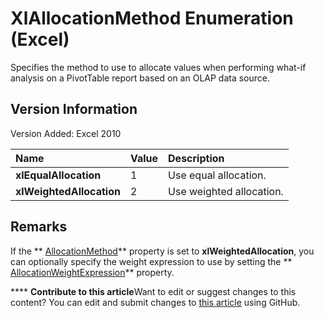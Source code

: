 
# XlAllocationMethod Enumeration (Excel)

Specifies the method to use to allocate values when performing what-if analysis on a PivotTable report based on an OLAP data source.


## Version Information

Version Added: Excel 2010 



|**Name**|**Value**|**Description**|
|:-----|:-----|:-----|
| **xlEqualAllocation**|1|Use equal allocation.|
| **xlWeightedAllocation**|2|Use weighted allocation.|

## Remarks

If the  ** [AllocationMethod](726393d4-4aba-556a-9278-976e7b9a1088.md)** property is set to **xlWeightedAllocation**, you can optionally specify the weight expression to use by setting the  ** [AllocationWeightExpression](983f4819-5b3f-6f9d-667f-84feaf13bba5.md)** property.


****   **Contribute to this article**Want to edit or suggest changes to this content? You can edit and submit changes to  [this article](https://github.com/jhershey00/VBA_Excel_Test/OpenXMLCon/articles/ade163bf-81d2-f633-323a-603b7c96e867.md) using GitHub.

